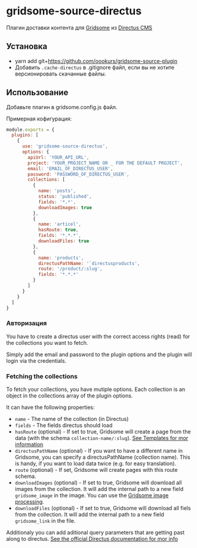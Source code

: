 # gridsome-source-directus
Плагин доставки контента для [Gridsome](https://gridsome.org/) из [Directus CMS](https://directus.io/) 

## Установка
- yarn add git+https://github.com/oookurs/gridsome-source-plugin
- Добавить `.cache-directus` в .gitignore файл, если вы не хотите версионировать скачанные файлы.

## Использование
Добавьте плагин в gridsome.config.js файл.

Примерная кофигурация:
```js
module.exports = {
  plugins: [
    {
      use: 'gridsome-source-directus',
      options: {
        apiUrl: 'YOUR_API_URL',
        project: 'YOUR_PROJECT_NAME OR _ FOR THE DEFAULT PROJECT',
        email: 'EMAIL_OF_DIRECTUS_USER',
        password: 'PASSWORD_OF_DIRECTUS_USER',
        collections: [
          {
            name: 'posts',
            status: 'published',
            fields: '*.*',
            downloadImages: true
          },
          {
            name: 'articel',
            hasRoute: true,
            fields: '*.*.*',
            downloadFiles: true
          },
          {
            name: 'products',
            directusPathName: '`directusproducts',
            route: '/product/:slug',
            fields: '*.*.*'
          }
        ]
      }
    }
  ]
}
```

### Авторизация
You have to create a directus user with the correct access rights (read) for the collections you want to fetch.

Simply add the email and password to the plugin options and the plugin will login via the credentials.

### Fetching the collections
To fetch your collections, you have mutiple options. Each collection is an object in the collections array of the plugin options.

It can have the following properties:
- `name` - The name of the collection (in Directus)
- `fields` - The fields directus should load
- `hasRoute` (optional) - If set to true, Gridsome will create a page from the data (with the schema `collection-name/:slug`). [See Templates for mor information](https://gridsome.org/docs/templates)
- `directusPathName` (optional) - If you want to have a different name in Gridsome, you can specify a directusPathName (collection name). This is handy, if you want to load data twice (e.g. for easy translation).
- `route` (optional) - If set, Gridsome will create pages with this route schema.
- `downloadImages` (optional) - If set to true, Gridsome will download all images from the collection. It will add the internal path to a new field `gridsome_image` in the image. You can use the [Gridsome image processing](https://gridsome.org/docs/images/#usage-via-graphql).
- `downloadFiles` (optional) - If set to true, Gridsome will download all fiels from the collection. It will add the internal path to a new field `gridsome_link` in the file.

Additionaly you can add aditional query parameters that are getting past along to directus.
[See the official Directus documentation for mor info](https://docs.directus.io/api/reference.html#query-parameters)
